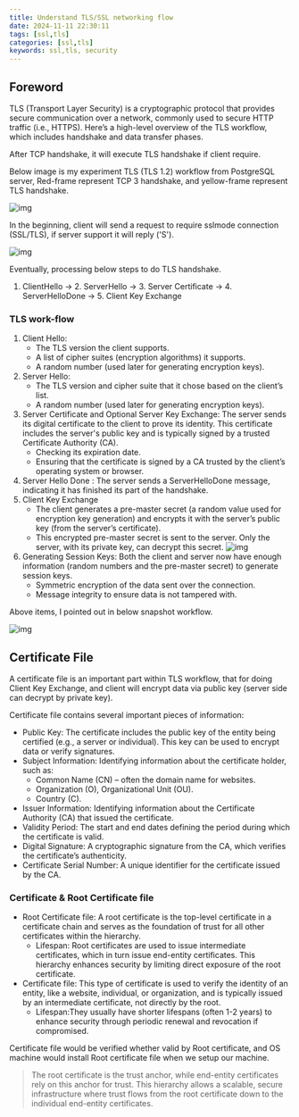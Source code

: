 ```yaml
---
title: Understand TLS/SSL networking flow
date: 2024-11-11 22:30:11
tags: [ssl,tls]
categories: [ssl,tls]
keywords: ssl,tls, security
---
```

## Foreword

TLS (Transport Layer Security) is a cryptographic protocol that provides secure communication over a network, commonly used to secure HTTP traffic (i.e., HTTPS). Here’s a high-level overview of the TLS workflow, which includes handshake and data transfer phases.

After TCP handshake, it will execute TLS handshake if client require.

Below image is my experiment TLS (TLS 1.2) workflow from PostgreSQL server, Red-frame represent TCP 3 handshake, and yellow-frame represent TLS handshake.

![img](/images/tls-ssl/2024-11-11_15h17_11.png)

In the beginning, client will send a request to require sslmode connection (SSL/TLS), if server support it will reply ('S').

![img](/images/tls-ssl/2024-11-11_17h48_32.png)

Eventually, processing below steps to do TLS handshake.

1. ClientHello → 2. ServerHello → 3. Server Certificate → 4. ServerHelloDone → 5. Client Key Exchange

### TLS work-flow

1. Client Hello:
   * The TLS version the client supports.
   * A list of cipher suites (encryption algorithms) it supports.
   * A random number (used later for generating encryption keys).
2. Server Hello:
   * The TLS version and cipher suite that it chose based on the client’s list.
   * A random number (used later for generating encryption keys).
3. Server Certificate and Optional Server Key Exchange: The server sends its digital certificate to the client to prove its identity. This certificate includes the server's public key and is typically signed by a trusted Certificate Authority (CA).
   * Checking its expiration date.
   * Ensuring that the certificate is signed by a CA trusted by the client’s operating system or browser.
4. Server Hello Done : The server sends a ServerHelloDone message, indicating it has finished its part of the handshake.
5. Client Key Exchange
   * The client generates a pre-master secret (a random value used for encryption key generation) and encrypts it with the server’s public key (from the server’s certificate).
   * This encrypted pre-master secret is sent to the server. Only the server, with its private key, can decrypt this secret.
![img](/images/tls-ssl/2024-11-11_18h53_01.png)
6. Generating Session Keys: Both the client and server now have enough information (random numbers and the pre-master secret) to generate session keys.
   * Symmetric encryption of the data sent over the connection.
   * Message integrity to ensure data is not tampered with.

Above items, I pointed out in below snapshot workflow.

![img](/images/tls-ssl/2024-11-11_18h47_35.png)

## Certificate File

A certificate file is an important part within TLS workflow, that for doing Client Key Exchange, and client will encrypt data via public key (server side can decrypt by private key).

Certificate file contains several important pieces of information:

* Public Key: The certificate includes the public key of the entity being certified (e.g., a server or individual). This key can be used to encrypt data or verify signatures.
* Subject Information: Identifying information about the certificate holder, such as:
  * Common Name (CN) – often the domain name for websites.
  * Organization (O), Organizational Unit (OU).
  * Country (C).
* Issuer Information: Identifying information about the Certificate Authority (CA) that issued the certificate.
* Validity Period: The start and end dates defining the period during which the certificate is valid.
* Digital Signature: A cryptographic signature from the CA, which verifies the certificate’s authenticity.
* Certificate Serial Number: A unique identifier for the certificate issued by the CA.

### Certificate & Root Certificate file

* Root Certificate file: A root certificate is the top-level certificate in a certificate chain and serves as the foundation of trust for all other certificates within the hierarchy.
  * Lifespan: Root certificates are used to issue intermediate certificates, which in turn issue end-entity certificates. This hierarchy enhances security by limiting direct exposure of the root certificate.
* Certificate file: This type of certificate is used to verify the identity of an entity, like a website, individual, or organization, and is typically issued by an intermediate certificate, not directly by the root.
  * Lifespan:They usually have shorter lifespans (often 1-2 years) to enhance security through periodic renewal and revocation if compromised.

Certificate file would be verified whether valid by Root certificate, and OS machine would install Root certificate file when we setup our machine.

> The root certificate is the trust anchor, while end-entity certificates rely on this anchor for trust. This hierarchy allows a scalable, secure infrastructure where trust flows from the root certificate down to the individual end-entity certificates.


